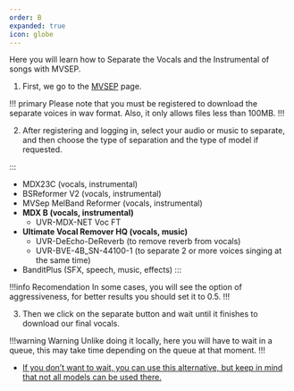 ```yaml
---
order: B
expanded: true
icon: globe
---
```


Here you will learn how to Separate the Vocals and the Instrumental of songs with MVSEP.

1. First, we go to the [MVSEP](https://mvsep.com/es) page.

!!! primary Please note that you must be registered to download the separate voices in wav format. Also, it only allows files less than 100MB.
!!!

2. After registering and logging in, select your audio or music to separate, and then choose the type of separation and the type of model if requested.

:::
- MDX23C (vocals, instrumental)
- BSReformer V2 (vocals, instrumental)
- MVSep MelBand Reformer (vocals, instrumental)
- **MDX B (vocals, instrumental)** 
  - UVR-MDX-NET Voc FT
- **Ultimate Vocal Remover HQ (vocals, music)**
  - UVR-DeEcho-DeReverb (to remove reverb from vocals)
  - UVR-BVE-4B_SN-44100-1 (to separate 2 or more voices singing at the same time)
- BanditPlus (SFX, speech, music, effects)
:::

!!!info Recomendation
In some cases, you will see the option of aggressiveness, for better results you should set it to 0.5.
!!!

3. Then we click on the separate button and wait until it finishes to download our final vocals.

!!!warning Warning
Unlike doing it locally, here you will have to wait in a queue, this may take time depending on the queue at that moment.
!!!

- [If you don’t want to wait, you can use this alternative, but keep in mind that not all models can be used there.](/guides\Audio\Music.md)


